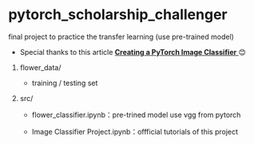 # pytorch_scholarship_challenger
final project to practice the transfer learning (use pre-trained model) 

- Special thanks to this article <a href=https://medium.com/datadriveninvestor/creating-a-pytorch-image-classifier-da9db139ba80>  **Creating a PyTorch Image Classifier** </a> :blush:


1. flower_data/

   - training / testing set

2. src/

   - flower_classifier.ipynb：pre-trined model use vgg from pytorch

   - Image Classifier Project.ipynb：offficial tutorials of this project
